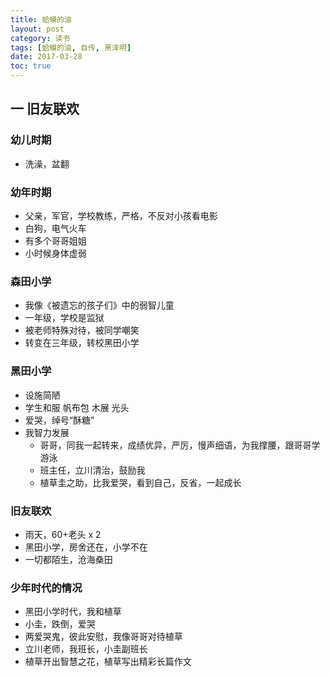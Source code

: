 ```yaml
---
title: 蛤蟆的油
layout: post
category: 读书
tags: [蛤蟆的油, 自传, 黑泽明]
date: 2017-03-28
toc: true
---
```


## 一 旧友联欢
### 幼儿时期
* 洗澡，盆翻

### 幼年时期
* 父亲，军官，学校教练，严格，不反对小孩看电影
* 白狗，电气火车
* 有多个哥哥姐姐
* 小时候身体虚弱

### 森田小学
* 我像《被遗忘的孩子们》中的弱智儿童
* 一年级，学校是监狱
* 被老师特殊对待，被同学嘲笑
* 转变在三年级，转校黑田小学

### 黑田小学
* 设施简陋
* 学生和服 帆布包 木展 光头
* 爱哭，绰号“酥糖”
* 我智力发展
  * 哥哥，同我一起转来，成绩优异，严厉，慢声细语，为我撑腰，跟哥哥学游泳
  * 班主任，立川清治，鼓励我
  * 植草圭之助，比我爱哭，看到自己，反省，一起成长

### 旧友联欢
* 雨天，60+老头 x 2
* 黑田小学，房舍还在，小学不在
* 一切都陌生，沧海桑田

### 少年时代的情况
* 黑田小学时代，我和植草
* 小圭，跌倒，爱哭
* 两爱哭鬼，彼此安慰，我像哥哥对待植草
* 立川老师，我班长，小圭副班长
* 植草开出智慧之花，植草写出精彩长篇作文

<!--
*
*
*
*
*
*
*
-->